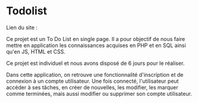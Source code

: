 # Todolist

Lien du site :

Ce projet est un To Do List en single page. Il a pour objectif de nous faire mettre en application les connaissances acquises en PHP et en SQL ainsi qu'en JS, HTML et CSS.

Ce projet est individuel et nous avons disposé de 6 jours pour le réaliser.

Dans cette application, on retrouve une fonctionnalité d'inscription et de connexion à un compte utilisateur. Une fois connecté, l'utilisateur peut accéder à ses tâches, en créer de nouvelles, les modifier, les marquer comme terminées, mais aussi modifier ou supprimer son compte utilisateur.
